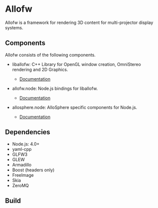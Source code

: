 Allofw
====

Allofw is a framework for rendering 3D content for multi-projector display systems.

Components
----

Allofw consists of the following components.

- liballofw: C++ Library for OpenGL window creation, OmniStereo rendering and 2D Graphics.

	* [Documentation](liballofw/index.md)

- allofw.node: Node.js bindings for liballofw.

	* [Documentation](allofw.node/index.md)

- allosphere.node: AlloSphere specific components for Node.js.

	* [Documentation](allosphere.node/index.md)


Dependencies
----

- Node.js: 4.0+
- yaml-cpp
- GLFW3
- GLEW
- Armadillo
- Boost (headers only)
- FreeImage
- Skia
- ZeroMQ

Build
----

